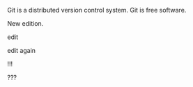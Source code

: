 Git is a distributed version control system.
Git is free software.

New edition.

edit

edit again



!!!





???